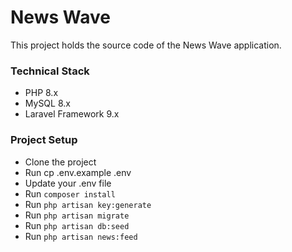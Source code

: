 # News Wave

This project holds the source code of the News Wave application.

### Technical Stack

-   PHP 8.x
-   MySQL 8.x
-   Laravel Framework 9.x

### Project Setup

-   Clone the project
- Run cp .env.example .env
- Update your .env file
-   Run `composer install`
-   Run `php artisan key:generate`
-   Run `php artisan migrate`
-   Run `php artisan db:seed`
-   Run `php artisan news:feed`
